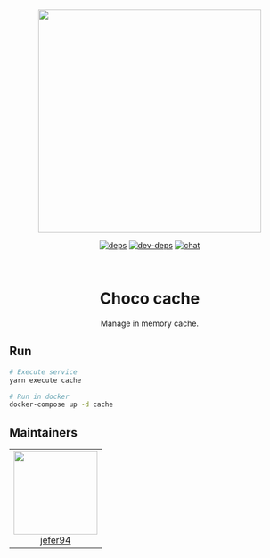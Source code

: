 <div align="center">
  <br>
  <br>

  <a href="https://github.com/jefer94/choco">
    <img
      width="400"
      src="https://img.shields.io/badge/choco-cache-green.svg?style=for-the-badge&colorA=21252b&colorB=568af2"
    />
  </a>

[![deps][deps]][deps-url]
[![dev-deps][dev-deps]][dev-deps-url]
[![chat][chat]][chat-url]


[deps]: https://david-dm.org/jefer94/choco.svg
[deps-url]: https://david-dm.org/jefer94/choco

[dev-deps]: https://david-dm.org/jefer94/choco/dev-status.svg
[dev-deps-url]: https://david-dm.org/jefer94/choco

[chat]: https://badges.gitter.im/jefer94/choco.svg
[chat-url]: https://gitter.im/jefer94/choco


  <br>
  <h1>Choco cache</h1>
  <p>Manage in memory cache.</p>
</div>

## Run

```bash
# Execute service
yarn execute cache

# Run in docker
docker-compose up -d cache
```

## Maintainers

<table>
  <tbody>
    <tr>
      <td align="center" valign="top">
        <img width="150" height="150" src="https://github.com/jefer94.png?s=150">
        <br>
        <a href="https://github.com/jefer94">jefer94</a>
      </td>
     </tr>
  </tbody>
</table>
